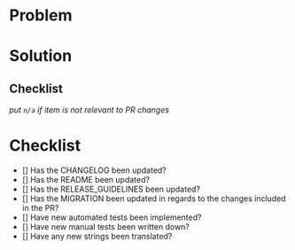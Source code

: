 # Problem


# Solution


## Checklist
_put `n/a` if item is not relevant to PR changes_

# Checklist
- [] Has the CHANGELOG been updated?
- [] Has the README been updated?
- [] Has the RELEASE_GUIDELINES been updated?
- [] Has the MIGRATION been updated in regards to the changes included in the PR?
- [] Have new automated tests been implemented?
- [] Have new manual tests been written down?
- [] Have any new strings been translated?
